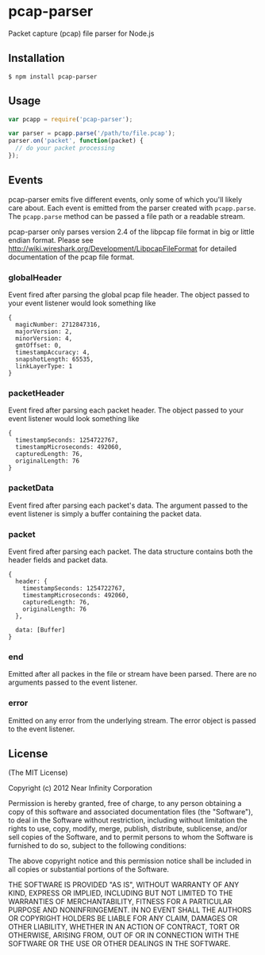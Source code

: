 # pcap-parser

Packet capture (pcap) file parser for Node.js

## Installation

    $ npm install pcap-parser

## Usage

```javascript
var pcapp = require('pcap-parser');

var parser = pcapp.parse('/path/to/file.pcap');
parser.on('packet', function(packet) {
  // do your packet processing
});
```

## Events

pcap-parser emits five different events, only some of which you'll
likely care about. Each event is emitted from the parser created with
`pcapp.parse`. The `pcapp.parse` method can be passed a
file path or a readable stream.

pcap-parser only parses version 2.4 of the libpcap file format in big
or little endian format. Please see
http://wiki.wireshark.org/Development/LibpcapFileFormat for detailed
documentation of the pcap file format.

### globalHeader

Event fired after parsing the global pcap file header. The object passed
to your event listener would look something like

    {
      magicNumber: 2712847316,
      majorVersion: 2,
      minorVersion: 4,
      gmtOffset: 0,
      timestampAccuracy: 4,
      snapshotLength: 65535,
      linkLayerType: 1
    }

### packetHeader

Event fired after parsing each packet header. The object passed to your
event listener would look something like

    {
      timestampSeconds: 1254722767,
      timestampMicroseconds: 492060,
      capturedLength: 76,
      originalLength: 76
    }

### packetData

Event fired after parsing each packet's data. The argument passed to the
event listener is simply a buffer containing the packet data.

### packet

Event fired after parsing each packet. The data structure contains both
the header fields and packet data.

    {
      header: {
        timestampSeconds: 1254722767,
        timestampMicroseconds: 492060,
        capturedLength: 76,
        originalLength: 76
      },

      data: [Buffer]
    }

### end

Emitted after all packes in the file or stream have been parsed. There
are no arguments passed to the event listener.

### error

Emitted on any error from the underlying stream. The error object is
passed to the event listener.

## License

(The MIT License)

Copyright (c) 2012 Near Infinity Corporation

Permission is hereby granted, free of charge, to any person obtaining
a copy of this software and associated documentation files (the
"Software"), to deal in the Software without restriction, including
without limitation the rights to use, copy, modify, merge, publish,
distribute, sublicense, and/or sell copies of the Software, and to
permit persons to whom the Software is furnished to do so, subject to
the following conditions:

The above copyright notice and this permission notice shall be
included in all copies or substantial portions of the Software.

THE SOFTWARE IS PROVIDED "AS IS", WITHOUT WARRANTY OF ANY KIND,
EXPRESS OR IMPLIED, INCLUDING BUT NOT LIMITED TO THE WARRANTIES OF
MERCHANTABILITY, FITNESS FOR A PARTICULAR PURPOSE AND
NONINFRINGEMENT. IN NO EVENT SHALL THE AUTHORS OR COPYRIGHT HOLDERS BE
LIABLE FOR ANY CLAIM, DAMAGES OR OTHER LIABILITY, WHETHER IN AN ACTION
OF CONTRACT, TORT OR OTHERWISE, ARISING FROM, OUT OF OR IN CONNECTION
WITH THE SOFTWARE OR THE USE OR OTHER DEALINGS IN THE SOFTWARE.
